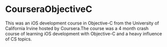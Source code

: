 # CourseraObjectiveC

This was an iOS development course in Objective-C from the University of California Irvine hosted by Coursera.The course was a 4 month crash course of learning iOS development with Objective-C and a heavy influence of CS topics. 
